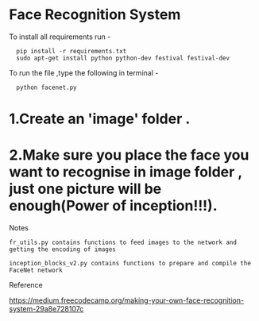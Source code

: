 # Face Recognition System

To install all requirements run -

      pip install -r requirements.txt 
      sudo apt-get install python python-dev festival festival-dev 

To run the file ,type the following in terminal -

      python facenet.py



#  1.Create an  'image' folder .
#  2.Make sure you place the face you want to recognise in image folder , just one picture will be enough(Power of inception!!!).



Notes
    
    fr_utils.py contains functions to feed images to the network and getting the encoding of images
    
    inception_blocks_v2.py contains functions to prepare and compile the FaceNet network
    
    
Reference

https://medium.freecodecamp.org/making-your-own-face-recognition-system-29a8e728107c
    
    
